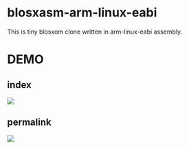 blosxasm-arm-linux-eabi
=======================

This is tiny blosxom clone written in arm-linux-eabi assembly.


DEMO
====

## index

<img src="https://dl.dropboxusercontent.com/u/673746/Screenshots/2014-03-20%2023.43.15.png"/>

## permalink

<img src="https://dl.dropboxusercontent.com/u/673746/Screenshots/2014-03-20%2023.43.26.png"/>
